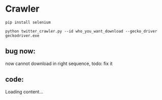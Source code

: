 # Crawler

```
pip install selenium

python twitter_crawler.py --id who_you_want_download --gecko_driver geckodriver.exe

```

## bug now:
now cannot download in right sequence, todo: fix it


## code:

<div class="load_as_code_session" data-url="twitter_crawler.py">Loading content...</div>

<script src="{{ '/assets/js/LoadAsCodeSession.js' | relative_url }}"></script>